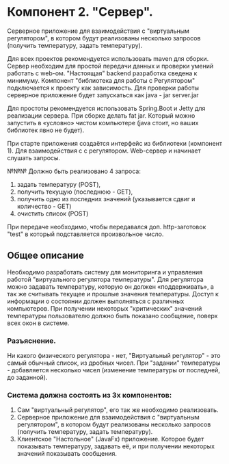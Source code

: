 # Компонент 2. "Сервер".

Серверное приложение для взаимодействия с "виртуальным регулятором", в 
котором будут реализованы несколько запросов (получить температуру, задать 
температуру). 

Для всех проектов рекомендуется использовать maven для сборки. 
Сервер необходим для простой передачи данных и проверки умений работать с 
web-ом. "Настоящая" backend разработка сведена к минимуму. 
Компонент "библиотека для работы с Регулятором" подключается к проекту как 
зависимость. Для проверки работы серверное приложение будет запускаться как 
java - jar server.jar 

Для простоты рекомендуется использовать Spring.Boot и Jetty для реализации 
сервера. При сборке делать fat jar. Который можно запустить в «условно» чистом 
компьютере (java стоит, но ваших библиотек явно не будет). 

При старте приложения создаётся интерфейс из библиотеки (компонент 1). Для 
взаимодействия с с регулятором. Web-сервер и начинает слушать запросы. 

№№№ Должно быть реализовано 4 запроса: 
1. задать температуру (POST), 
2. получить текущую (последнюю - GET), 
3. получить одно из последних значений (указывается сдвиг и количество - GET) 
4. очистить список (POST)
   
При передаче необходимо, чтобы передавался доп. http-заготовок "test" в 
который подставляется произвольное число. 

## Общее описание
Необходимо разработать систему для мониторинга и управления работой 
"виртуального регулятора температуры". Для регулятора можно задавать 
температуру, которую он должен «поддерживать», а так же считывать текущее и 
прошлые значения температуры. Доступ к информации о состоянии должен 
выполняться с различных компьютеров. При получении некоторых "критических" 
значений температуры пользователю должно быть показано сообщение, поверх 
всех окон в системе.

### Разъяснение.

Ни какого физического регулятора - нет, "Виртуальный регулятор" - это самый 
обычный список, из дробных чисел. При "задании" температуры - добавляется 
несколько чисел (изменение температуры от последней, до заданной).

### Система должна состоять из 3х компонентов:

1. Сам "виртуальный регулятор", его так же необходимо реализовать.
2. Серверное приложение для взаимодействия с "виртуальным регулятором", в 
котором будут реализованы несколько запросов (получить температуру, задать 
температуру).
3. Клиентское "Настольное" (JavaFx) приложение. Которое будет показывать 
температуру, задавать её, и при получении некоторых значений показывать 
сообщения.
